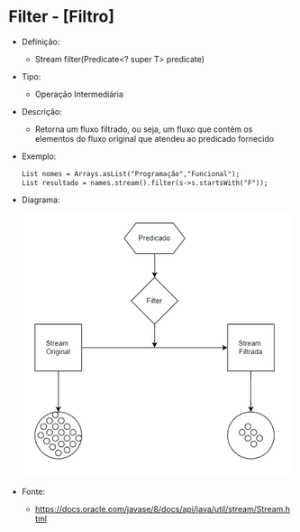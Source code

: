# Filter - [Filtro]

- Definição: 
   - Stream<T> filter(Predicate<? super T> predicate)

- Tipo: 
    - Operação Intermediária

- Descrição: 
    - Retorna um fluxo filtrado, ou seja, um fluxo que contém os elementos do fluxo original que atendeu ao predicado fornecido

- Exemplo: 
    ```
    List nomes = Arrays.asList("Programação","Funcional");
    List resultado = names.stream().filter(s->s.startsWith("F"));
    ```
- Diagrama:

    ![Filter](../images/03_filter.png)

- Fonte: 
    - https://docs.oracle.com/javase/8/docs/api/java/util/stream/Stream.html
